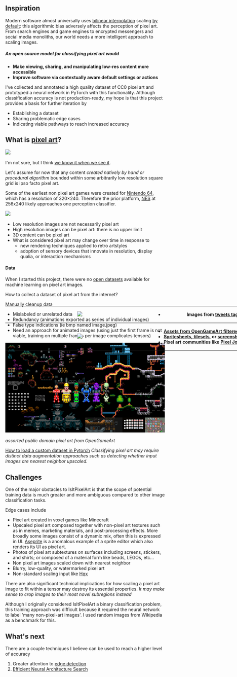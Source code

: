 ## Inspiration

Modern software almost universally uses [bilinear interpolation](https://en.wikipedia.org/wiki/Comparison_gallery_of_image_scaling_algorithms) scaling [by default](https://developer.mozilla.org/en-US/docs/Web/CSS/image-rendering): this algorithmic bias adversely affects the perception of pixel art. From search engines and game engines to encrypted messengers and social media monoliths, our world needs a more intelligent approach to scaling images.

##### An open source model for classifying pixel art would
* <b>Make viewing, sharing, and manipulating low-res content more accessible
* Improve software via contextually aware default settings or actions</b>

I've collected and annotated a high quality dataset of CC0 pixel art and prototyped a neural network in PyTorch with this functionality. Although classification accuracy is not production-ready, my hope is that this project provides a basis for further iteration by
* Establishing a dataset
* Sharing problematic edge cases
* Indicating viable pathways to reach increased accuracy

## What is [pixel art](https://en.wikipedia.org/wiki/Pixel_art)?
<img src="https://pixeljoint.com/files/icons/full/catgameshowcase.gif">

I'm not sure, but I think [we know it when we see it](https://en.wikipedia.org/wiki/I_know_it_when_I_see_it).

Let's assume for now that any content <i>created natively by hand or procedural algorithm</i> bounded within some arbitrarily low resolution square grid is ipso facto pixel art.

Some of the earliest non pixel art games were created for [Nintendo 64](https://en.wikipedia.org/wiki/Nintendo_64), which has a resolution of 320×240. Therefore the prior platform, [NES](https://en.wikipedia.org/wiki/Nintendo_Entertainment_System) at 256x240 likely approaches one perception classifier.

<img src="https://www.mobygames.com/images/shots/l/433651-kirby-s-adventure-nes-screenshot-inside-a-museum-museums-keep.png">

* Low resolution images are not necessarily pixel art
* High resolution images can be pixel art: there is no upper limit
* 3D content can be pixel art
* What is considered pixel art may change over time in response to
    * new rendering techniques applied to retro artstyles
    * adoption of sensory devices that innovate in resolution, display qualia, or interaction mechanisms


#### Data
When I started this project, there were no [open datasets](https://en.wikipedia.org/wiki/List_of_datasets_for_machine-learning_research) available for machine learning on pixel art images.

How to collect a dataset of pixel art from the internet?

<table style="align:right;border:none;position:absolute;">
    <tr>
        <th>
           <img src="https://litreactor.com/sites/default/files/images/column/headers/drake_ignores_writing_advice.jpg">
       </th>
        <th width=50%>
            <ul float=left>
                <li><p>Images from <a href="https://twitter.com/search?q=%23pixelart">tweets tagged with #pixelart</p></a></li>
        </th>
    </tr>
    <tr>
        <th>
           <img src="https://i.kym-cdn.com/entries/icons/original/000/020/147/drake.jpg">
       </th>
        <th>
            <ul style="text-align:left">
                <li><a href="https://opengameart.org/art-search?keys=pixelart">Assets from OpenGameArt filtered by tag, art type, and license</a></li>
            <li><a href="https://www.spriters-resource.com/nes/">Spritesheets, tilesets</a>, or <a href="https://www.mobygames.com/info/standards#Screenshots">screenshots</a> from retro video games</li>
            <li>Pixel art communities like <a href="https://pixeljoint.com/">Pixel Joint</a></li>
            <ul>
        </th>
    </tr>
</table>

Manually cleanup data
* Mislabeled or unrelated data
* Redundancy (animations exported as series of individual images)
* False type indications (ie bmp named image.jpeg)
* Need an approach for animated images (using just the first frame is not viable, training on multiple frames per image complicates tensors)

<img src="assets/icon.png"/>

*assorted public domain pixel art from OpenGameArt*

[How to load a custom dataset in Pytorch](https://pytorch.org/tutorials/beginner/data_loading_tutorial.html)
*Classifying pixel art may require distinct data augmentation approaches such as detecting whether input images are nearest neighbor upscaled.*

## Challenges

One of the major obstacles to IsItPixelArt is that the scope of potential training data is much greater and more ambiguous compared to other image classification tasks.

Edge cases include
* Pixel art created in voxel games like Minecraft
* Upscaled pixel art composed together with non-pixel art textures such as in memes, marketing materials, and post-processing effects. More broadly some images consist of a dynamic mix, often this is expressed in UI. [Aseprite](https://www.aseprite.org/) is a anomalous example of a sprite editor which also renders its UI as pixel art.
* Photos of pixel art subtextures on surfaces including screens, stickers, and shirts; or composed of a material form like beads, LEGOs, etc...
* Non pixel art images scaled down with nearest neighbor
* Blurry, low-quality, or watermarked pixel art
* Non-standard scaling input like [Hqx](https://en.wikipedia.org/wiki/Pixel-art_scaling_algorithms)

There are also significant technical implications for how scaling a pixel art image to fit within a tensor may destroy its essential properties.
*It may make sense to crop images to their most novel subregions instead*

Although I originally considered IsItPixelArt a binary classification problem, this training approach was difficult because it required the neural network to label 'many non-pixel-art images'. I used random images from Wikipedia as a benchmark for this.

## What's next

There are a couple techniques I believe can be used to reach a higher level of accuracy
1. Greater attention to [edge detection](https://en.wikipedia.org/wiki/Edge_detection)
2. [Efficient Neural Architecture Search](https://github.com/carpedm20/ENAS-pytorch)
